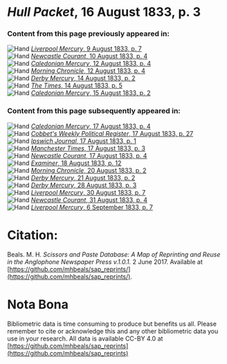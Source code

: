 # *Hull Packet*, 16 August 1833, p. 3  
  
### Content from this page previously appeared in:  
![Hand](http://scissorsandpaste.net/wp-content/uploads/2017/06/smallhandpointer.png) [*Liverpool Mercury*, 9 August 1833, p. 7](https://mhbeals.github.io/sap_html/Liverpool-Mercury/Liverpool-Mercury-9-August-1833-p-7)  
![Hand](http://scissorsandpaste.net/wp-content/uploads/2017/06/smallhandpointer.png) [*Newcastle Courant*, 10 August 1833, p. 4](https://mhbeals.github.io/sap_html/Newcastle-Courant/Newcastle-Courant-10-August-1833-p-4)  
![Hand](http://scissorsandpaste.net/wp-content/uploads/2017/06/smallhandpointer.png) [*Caledonian Mercury*, 12 August 1833, p. 4](https://mhbeals.github.io/sap_html/Caledonian-Mercury/Caledonian-Mercury-12-August-1833-p-4)  
![Hand](http://scissorsandpaste.net/wp-content/uploads/2017/06/smallhandpointer.png) [*Morning Chronicle*, 12 August 1833, p. 4](https://mhbeals.github.io/sap_html/Morning-Chronicle/Morning-Chronicle-12-August-1833-p-4)  
![Hand](http://scissorsandpaste.net/wp-content/uploads/2017/06/smallhandpointer.png) [*Derby Mercury*, 14 August 1833, p. 2](https://mhbeals.github.io/sap_html/Derby-Mercury/Derby-Mercury-14-August-1833-p-2)  
![Hand](http://scissorsandpaste.net/wp-content/uploads/2017/06/smallhandpointer.png) [*The Times*, 14 August 1833, p. 5](https://mhbeals.github.io/sap_html/The-Times/The-Times-14-August-1833-p-5)  
![Hand](http://scissorsandpaste.net/wp-content/uploads/2017/06/smallhandpointer.png) [*Caledonian Mercury*, 15 August 1833, p. 2](https://mhbeals.github.io/sap_html/Caledonian-Mercury/Caledonian-Mercury-15-August-1833-p-2)  
  
### Content from this page subsequently appeared in:  
![Hand](http://scissorsandpaste.net/wp-content/uploads/2017/06/smallhandpointer.png) [*Caledonian Mercury*, 17 August 1833, p. 4](https://mhbeals.github.io/sap_html/Caledonian-Mercury/Caledonian-Mercury-17-August-1833-p-4)  
![Hand](http://scissorsandpaste.net/wp-content/uploads/2017/06/smallhandpointer.png) [*Cobbet's Weekly Political Register*, 17 August 1833, p. 27](https://mhbeals.github.io/sap_html/Cobbet's-Weekly-Political-Register/Cobbet's-Weekly-Political-Register-17-August-1833-p-27)  
![Hand](http://scissorsandpaste.net/wp-content/uploads/2017/06/smallhandpointer.png) [*Ipswich Journal*, 17 August 1833, p. 1](https://mhbeals.github.io/sap_html/Ipswich-Journal/Ipswich-Journal-17-August-1833-p-1)  
![Hand](http://scissorsandpaste.net/wp-content/uploads/2017/06/smallhandpointer.png) [*Manchester Times*, 17 August 1833, p. 3](https://mhbeals.github.io/sap_html/Manchester-Times/Manchester-Times-17-August-1833-p-3)  
![Hand](http://scissorsandpaste.net/wp-content/uploads/2017/06/smallhandpointer.png) [*Newcastle Courant*, 17 August 1833, p. 4](https://mhbeals.github.io/sap_html/Newcastle-Courant/Newcastle-Courant-17-August-1833-p-4)  
![Hand](http://scissorsandpaste.net/wp-content/uploads/2017/06/smallhandpointer.png) [*Examiner*, 18 August 1833, p. 12](https://mhbeals.github.io/sap_html/Examiner/Examiner-18-August-1833-p-12)  
![Hand](http://scissorsandpaste.net/wp-content/uploads/2017/06/smallhandpointer.png) [*Morning Chronicle*, 20 August 1833, p. 2](https://mhbeals.github.io/sap_html/Morning-Chronicle/Morning-Chronicle-20-August-1833-p-2)  
![Hand](http://scissorsandpaste.net/wp-content/uploads/2017/06/smallhandpointer.png) [*Derby Mercury*, 21 August 1833, p. 2](https://mhbeals.github.io/sap_html/Derby-Mercury/Derby-Mercury-21-August-1833-p-2)  
![Hand](http://scissorsandpaste.net/wp-content/uploads/2017/06/smallhandpointer.png) [*Derby Mercury*, 28 August 1833, p. 3](https://mhbeals.github.io/sap_html/Derby-Mercury/Derby-Mercury-28-August-1833-p-3)  
![Hand](http://scissorsandpaste.net/wp-content/uploads/2017/06/smallhandpointer.png) [*Liverpool Mercury*, 30 August 1833, p. 7](https://mhbeals.github.io/sap_html/Liverpool-Mercury/Liverpool-Mercury-30-August-1833-p-7)  
![Hand](http://scissorsandpaste.net/wp-content/uploads/2017/06/smallhandpointer.png) [*Newcastle Courant*, 31 August 1833, p. 4](https://mhbeals.github.io/sap_html/Newcastle-Courant/Newcastle-Courant-31-August-1833-p-4)  
![Hand](http://scissorsandpaste.net/wp-content/uploads/2017/06/smallhandpointer.png) [*Liverpool Mercury*, 6 September 1833, p. 7](https://mhbeals.github.io/sap_html/Liverpool-Mercury/Liverpool-Mercury-6-September-1833-p-7)  


# Citation: 

Beals. M. H. *Scissors and Paste Database: A Map of Reprinting and Reuse in the Anglophone Newspaper Press v.1.0.1.* 2 June 2017. Available at [https://github.com/mhbeals/sap_reprints/](https://github.com/mhbeals/sap_reprints/). 

# Nota Bona

Bibliometric data is time consuming to produce but benefits us all. Please remember to cite or acknowledge this and any other bibliometric data you use in your research. All data is available CC-BY 4.0 at [https://github.com/mhbeals/sap_reprints](https://github.com/mhbeals/sap_reprints)